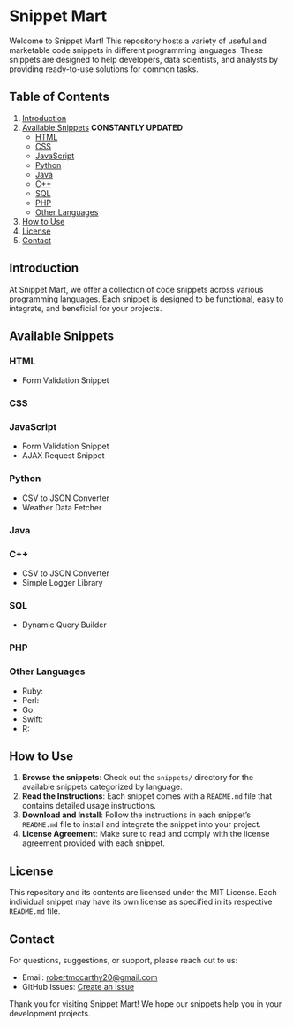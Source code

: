 # Snippet Mart

Welcome to Snippet Mart! This repository hosts a variety of useful and marketable code snippets in different programming languages. These snippets are designed to help developers, data scientists, and analysts by providing ready-to-use solutions for common tasks.

## Table of Contents

1. [Introduction](#introduction)
2. [Available Snippets](#available-snippets) **CONSTANTLY UPDATED**
    - [HTML](#html)
    - [CSS](#css)
    - [JavaScript](#javascript)
    - [Python](#python)
    - [Java](#java)
    - [C++](#c)
    - [SQL](#sql)
    - [PHP](#php)
    - [Other Languages](#other-languages)
3. [How to Use](#how-to-use)
4. [License](#license)
5. [Contact](#contact)

## Introduction

At Snippet Mart, we offer a collection of code snippets across various programming languages. Each snippet is designed to be functional, easy to integrate, and beneficial for your projects. 

## Available Snippets

### HTML

- Form Validation Snippet

### CSS




### JavaScript

- Form Validation Snippet
- AJAX Request Snippet


### Python

- CSV to JSON Converter
- Weather Data Fetcher


### Java



### C++

- CSV to JSON Converter
- Simple Logger Library


### SQL

- Dynamic Query Builder


### PHP



### Other Languages

- Ruby: 
- Perl: 
- Go: 
- Swift: 
- R: 

## How to Use

1. **Browse the snippets**: Check out the `snippets/` directory for the available snippets categorized by language.
2. **Read the Instructions**: Each snippet comes with a `README.md` file that contains detailed usage instructions.
3. **Download and Install**: Follow the instructions in each snippet’s `README.md` file to install and integrate the snippet into your project.
4. **License Agreement**: Make sure to read and comply with the license agreement provided with each snippet.

## License

This repository and its contents are licensed under the MIT License. Each individual snippet may have its own license as specified in its respective `README.md` file.

## Contact

For questions, suggestions, or support, please reach out to us:

- Email: robertmccarthy20@gmail.com
- GitHub Issues: [Create an issue](https://github.com/yourusername/snippet-mart/issues)

Thank you for visiting Snippet Mart! We hope our snippets help you in your development projects.

